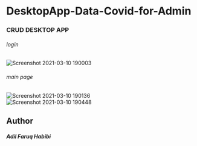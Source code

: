 # DesktopApp-Data-Covid-for-Admin

### CRUD DESKTOP APP


###### login

![Screenshot 2021-03-10 190003](https://user-images.githubusercontent.com/70691510/110626629-90a8db80-81d3-11eb-93bf-5edd3cd6ddf0.png)


###### main page

![Screenshot 2021-03-10 190136](https://user-images.githubusercontent.com/70691510/110626725-ad451380-81d3-11eb-9773-e83737fbf2de.png)
<br>
![Screenshot 2021-03-10 190448](https://user-images.githubusercontent.com/70691510/110627780-f5b10100-81d4-11eb-94d4-2220496cea99.png)

## Author
  ##### Adil Faruq Habibi
